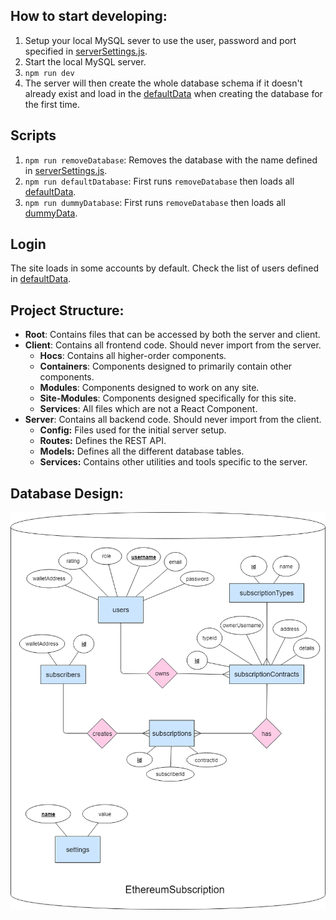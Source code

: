 ## How to start developing:
1. Setup your local MySQL sever to use the user, password and port specified in [serverSettings.js](./server/serverSettings.js).
2. Start the local MySQL server.
3. `npm run dev`
4. The server will then create the whole database schema if it doesn't already exist and load in the [defaultData](server/services/database/defaultData.js) when creating the database for the first time.

## Scripts
1. `npm run removeDatabase`: Removes the database with the name defined in [serverSettings.js](./server/serverSettings.js).
2. `npm run defaultDatabase`: First runs `removeDatabase` then loads all [defaultData](server/services/database/defaultData.js).
3. `npm run dummyDatabase`: First runs `removeDatabase` then loads all [dummyData](server/services/database/dummyData.js).

## Login
The site loads in some accounts by default. Check the list of users defined in [defaultData](server/services/database/defaultData.js).

## Project Structure:
- **Root**: Contains files that can be accessed by both the server and client.
- **Client**: Contains all frontend code. Should never import from the server.
    - **Hocs**: Contains all higher-order components.
    - **Containers**: Components designed to primarily contain other components.
    - **Modules**: Components designed to work on any site.
    - **Site-Modules**: Components designed specifically for this site.
    - **Services**: All files which are not a React Component.
- **Server**: Contains all backend code. Should never import from the client.
    - **Config:** Files used for the initial server setup.
    - **Routes:** Defines the REST API.
    - **Models:** Defines all the different database tables.
    - **Services:** Contains other utilities and tools specific to the server.
    
## Database Design:
![alt-text](./markdown/ethereum_er.png)
